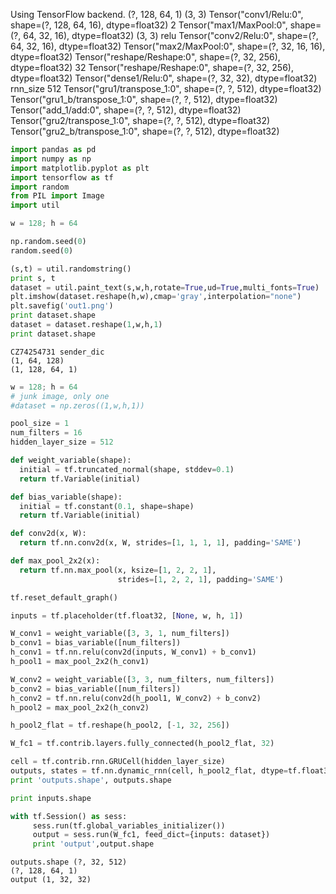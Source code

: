Using TensorFlow backend.
(?, 128, 64, 1)
(3, 3)
Tensor("conv1/Relu:0", shape=(?, 128, 64, 16), dtype=float32)
2
Tensor("max1/MaxPool:0", shape=(?, 64, 32, 16), dtype=float32)
(3, 3)
relu
Tensor("conv2/Relu:0", shape=(?, 64, 32, 16), dtype=float32)
Tensor("max2/MaxPool:0", shape=(?, 32, 16, 16), dtype=float32)
Tensor("reshape/Reshape:0", shape=(?, 32, 256), dtype=float32)
32
Tensor("reshape/Reshape:0", shape=(?, 32, 256), dtype=float32)
Tensor("dense1/Relu:0", shape=(?, 32, 32), dtype=float32)
rnn_size 512
Tensor("gru1/transpose_1:0", shape=(?, ?, 512), dtype=float32)
Tensor("gru1_b/transpose_1:0", shape=(?, ?, 512), dtype=float32)
Tensor("add_1/add:0", shape=(?, ?, 512), dtype=float32)
Tensor("gru2/transpose_1:0", shape=(?, ?, 512), dtype=float32)
Tensor("gru2_b/transpose_1:0", shape=(?, ?, 512), dtype=float32)




```python
import pandas as pd
import numpy as np
import matplotlib.pyplot as plt
import tensorflow as tf
import random
from PIL import Image
import util

w = 128; h = 64

np.random.seed(0)
random.seed(0)

(s,t) = util.randomstring()
print s, t
dataset = util.paint_text(s,w,h,rotate=True,ud=True,multi_fonts=True)
plt.imshow(dataset.reshape(h,w),cmap='gray',interpolation="none")
plt.savefig('out1.png')
print dataset.shape
dataset = dataset.reshape(1,w,h,1)
print dataset.shape
```

```text
CZ74254731 sender_dic
(1, 64, 128)
(1, 128, 64, 1)
```

```python
w = 128; h = 64
# junk image, only one
#dataset = np.zeros((1,w,h,1))

pool_size = 1
num_filters = 16
hidden_layer_size = 512

def weight_variable(shape):
  initial = tf.truncated_normal(shape, stddev=0.1)
  return tf.Variable(initial)

def bias_variable(shape):
  initial = tf.constant(0.1, shape=shape)
  return tf.Variable(initial)

def conv2d(x, W):
  return tf.nn.conv2d(x, W, strides=[1, 1, 1, 1], padding='SAME')

def max_pool_2x2(x):
  return tf.nn.max_pool(x, ksize=[1, 2, 2, 1],
                        strides=[1, 2, 2, 1], padding='SAME')

tf.reset_default_graph()

inputs = tf.placeholder(tf.float32, [None, w, h, 1])

W_conv1 = weight_variable([3, 3, 1, num_filters])
b_conv1 = bias_variable([num_filters])
h_conv1 = tf.nn.relu(conv2d(inputs, W_conv1) + b_conv1)
h_pool1 = max_pool_2x2(h_conv1)

W_conv2 = weight_variable([3, 3, num_filters, num_filters])
b_conv2 = bias_variable([num_filters])
h_conv2 = tf.nn.relu(conv2d(h_pool1, W_conv2) + b_conv2)
h_pool2 = max_pool_2x2(h_conv2)

h_pool2_flat = tf.reshape(h_pool2, [-1, 32, 256])

W_fc1 = tf.contrib.layers.fully_connected(h_pool2_flat, 32)

cell = tf.contrib.rnn.GRUCell(hidden_layer_size)
outputs, states = tf.nn.dynamic_rnn(cell, h_pool2_flat, dtype=tf.float32)
print 'outputs.shape', outputs.shape

print inputs.shape

with tf.Session() as sess:
     sess.run(tf.global_variables_initializer())
     output = sess.run(W_fc1, feed_dict={inputs: dataset})
     print 'output',output.shape
```

```text
outputs.shape (?, 32, 512)
(?, 128, 64, 1)
output (1, 32, 32)
```











